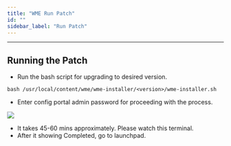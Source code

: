```yaml
---
title: "WME Run Patch"
id: ""
sidebar_label: "Run Patch"
---
```

---

## Running the Patch

- Run the bash script for upgrading to desired version.

```
bash /usr/local/content/wme/wme-installer/<version>/wme-installer.sh
```

- Enter config portal admin password for proceeding with the process.

[![](/learn/assets/wme-setup/upgrade-wme-setup/upgrading-wme.jpg)](/learn/assets/wme-setup/upgrade-wme-setup/upgrading-wme.jpg)

- It takes 45-60 mins approximately. Please watch this terminal.
- After it showing Completed, go to launchpad. 
